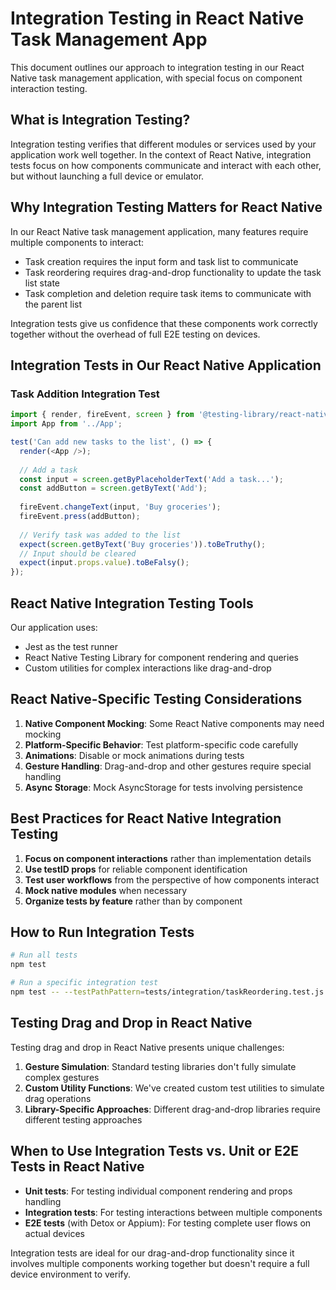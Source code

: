 # Integration Testing in React Native Task Management App

This document outlines our approach to integration testing in our React Native task management application, with special focus on component interaction testing.

## What is Integration Testing?

Integration testing verifies that different modules or services used by your application work well together. In the context of React Native, integration tests focus on how components communicate and interact with each other, but without launching a full device or emulator.

## Why Integration Testing Matters for React Native

In our React Native task management application, many features require multiple components to interact:
- Task creation requires the input form and task list to communicate
- Task reordering requires drag-and-drop functionality to update the task list state
- Task completion and deletion require task items to communicate with the parent list

Integration tests give us confidence that these components work correctly together without the overhead of full E2E testing on devices.

## Integration Tests in Our React Native Application

### Task Addition Integration Test

```javascript
import { render, fireEvent, screen } from '@testing-library/react-native';
import App from '../App';

test('Can add new tasks to the list', () => {
  render(<App />);
  
  // Add a task
  const input = screen.getByPlaceholderText('Add a task...');
  const addButton = screen.getByText('Add');
  
  fireEvent.changeText(input, 'Buy groceries');
  fireEvent.press(addButton);
  
  // Verify task was added to the list
  expect(screen.getByText('Buy groceries')).toBeTruthy();
  // Input should be cleared
  expect(input.props.value).toBeFalsy();
});
```

## React Native Integration Testing Tools

Our application uses:
- Jest as the test runner
- React Native Testing Library for component rendering and queries
- Custom utilities for complex interactions like drag-and-drop

## React Native-Specific Testing Considerations

1. **Native Component Mocking**: Some React Native components may need mocking
2. **Platform-Specific Behavior**: Test platform-specific code carefully
3. **Animations**: Disable or mock animations during tests
4. **Gesture Handling**: Drag-and-drop and other gestures require special handling
5. **Async Storage**: Mock AsyncStorage for tests involving persistence

## Best Practices for React Native Integration Testing

1. **Focus on component interactions** rather than implementation details
2. **Use testID props** for reliable component identification
3. **Test user workflows** from the perspective of how components interact
4. **Mock native modules** when necessary
5. **Organize tests by feature** rather than by component

## How to Run Integration Tests

```bash
# Run all tests
npm test

# Run a specific integration test
npm test -- --testPathPattern=tests/integration/taskReordering.test.js
```

## Testing Drag and Drop in React Native

Testing drag and drop in React Native presents unique challenges:

1. **Gesture Simulation**: Standard testing libraries don't fully simulate complex gestures
2. **Custom Utility Functions**: We've created custom test utilities to simulate drag operations
3. **Library-Specific Approaches**: Different drag-and-drop libraries require different testing approaches


## When to Use Integration Tests vs. Unit or E2E Tests in React Native

- **Unit tests**: For testing individual component rendering and props handling
- **Integration tests**: For testing interactions between multiple components
- **E2E tests** (with Detox or Appium): For testing complete user flows on actual devices

Integration tests are ideal for our drag-and-drop functionality since it involves multiple components working together but doesn't require a full device environment to verify.
